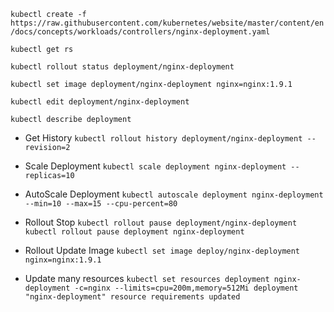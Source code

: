 `kubectl create -f  https://raw.githubusercontent.com/kubernetes/website/master/content/en/docs/concepts/workloads/controllers/nginx-deployment.yaml`

`kubectl get rs`

`kubectl rollout status deployment/nginx-deployment`

`kubectl set image deployment/nginx-deployment nginx=nginx:1.9.1`

`kubectl edit deployment/nginx-deployment`

`kubectl describe deployment`

* Get History
`kubectl rollout history deployment/nginx-deployment --revision=2`

* Scale Deployment
`kubectl scale deployment nginx-deployment --replicas=10`

* AutoScale Deployment
`kubectl autoscale deployment nginx-deployment --min=10 --max=15 --cpu-percent=80`

* Rollout Stop
`kubectl rollout pause deployment/nginx-deployment`
`kubectl rollout pause deployment nginx-deployment`


* Rollout Update Image
`kubectl set image deploy/nginx-deployment nginx=nginx:1.9.1`

* Update many resources
`kubectl set resources deployment nginx-deployment -c=nginx --limits=cpu=200m,memory=512Mi
deployment "nginx-deployment" resource requirements updated`


